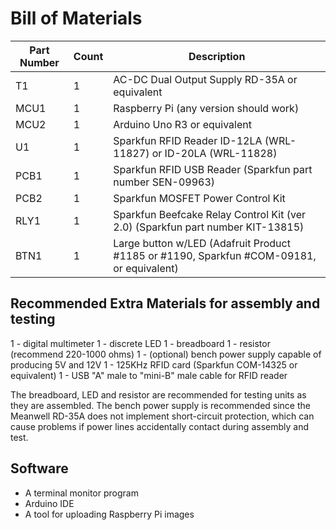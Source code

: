 
# Bill of Materials

| Part Number | Count | Description |
| --- | --- | --- |
| T1 | 1 | AC-DC Dual Output Supply RD-35A or equivalent |
| MCU1 | 1  | Raspberry Pi (any version should work) |
| MCU2 | 1 | Arduino Uno R3 or equivalent |
| U1 | 1 | Sparkfun RFID Reader ID-12LA (WRL-11827) or ID-20LA (WRL-11828) |
| PCB1 | 1 | Sparkfun RFID USB Reader (Sparkfun part number SEN-09963) |
| PCB2 | 1 | Sparkfun MOSFET Power Control Kit |
| RLY1 | 1 | Sparkfun Beefcake Relay Control Kit (ver 2.0) (Sparkfun part number KIT-13815) |
| BTN1 | 1 | Large button w/LED (Adafruit Product #1185 or #1190, Sparkfun #COM-09181, or equivalent) |

## Recommended Extra Materials for assembly and testing

1 - digital multimeter
1 - discrete LED
1 - breadboard
1 - resistor (recommend 220-1000 ohms)
1 - (optional) bench power supply capable of producing 5V and 12V
1 - 125KHz RFID card (Sparkfun COM-14325 or equivalent)
1 - USB "A" male to "mini-B" male cable for RFID reader

The breadboard, LED and resistor are recommended for testing units as they are
assembled.  The bench power supply is recommended since the Meanwell RD-35A
does not implement short-circuit protection, which can cause problems if power
lines accidentally contact during assembly and test.

## Software

* A terminal monitor program
* Arduino IDE
* A tool for uploading Raspberry Pi images
